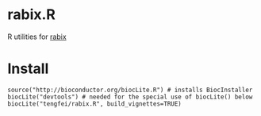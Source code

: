# rabix.R
R utilities for [rabix](https://www.rabix.org/)

# Install

```
source("http://bioconductor.org/biocLite.R") # installs BiocInstaller
biocLite("devtools") # needed for the special use of biocLite() below
biocLite("tengfei/rabix.R", build_vignettes=TRUE)
```
